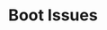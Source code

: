 ---
sidebar_position: 1
title: "Boot Issues"
sidebar_label: "Boot Issues"
description: "Resolve system startup problems in Debian - troubleshoot boot failures, fix bootloader issues, handle kernel problems, and restore system boot functionality."
keywords:
  - "debian boot issues"
  - "boot troubleshooting"
  - "startup problems"
  - "bootloader problems"
  - "kernel boot issues"
tags:
  - debian
  - boot-issues
  - boot-troubleshooting
  - startup-problems
  - bootloader-issues
slug: /linux/debian/troubleshooting/boot-issues
---